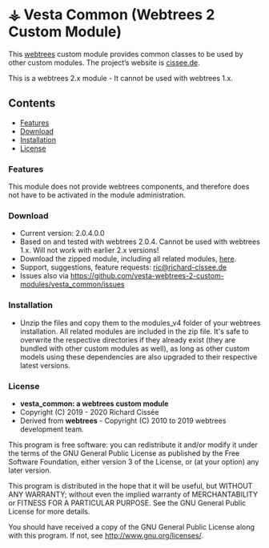 # ⚶ Vesta Common (Webtrees 2 Custom Module)

This [webtrees](https://www.webtrees.net/) custom module provides common classes to be used by other custom modules.
The project’s website is [cissee.de](https://cissee.de).

This is a webtrees 2.x module - It cannot be used with webtrees 1.x.

## Contents

* [Features](#features)
* [Download](#download)
* [Installation](#installation)
* [License](#license)
### Features<a name="features"/>

This module does not provide webtrees components, and therefore does not have to be activated in the module administration. 

### Download<a name="download"/>

* Current version: 2.0.4.0.0
* Based on and tested with webtrees 2.0.4. Cannot be used with webtrees 1.x. Will not work with earlier 2.x versions!
* Download the zipped module, including all related modules, [here](https://cissee.de/vesta.latest.zip).
* Support, suggestions, feature requests: <ric@richard-cissee.de>
* Issues also via <https://github.com/vesta-webtrees-2-custom-modules/vesta_common/issues> 

### Installation<a name="installation"/>

* Unzip the files and copy them to the modules_v4 folder of your webtrees installation. All related modules are included in the zip file. It's safe to overwrite the respective directories if they already exist (they are bundled with other custom modules as well), as long as other custom models using these dependencies are also upgraded to their respective latest versions.

### License<a name="license"/>

* **vesta_common: a webtrees custom module**
* Copyright (C) 2019 - 2020 Richard Cissée
* Derived from **webtrees** - Copyright (C) 2010 to 2019 webtrees development team.

This program is free software: you can redistribute it and/or modify
it under the terms of the GNU General Public License as published by
the Free Software Foundation, either version 3 of the License, or
(at your option) any later version.

This program is distributed in the hope that it will be useful,
but WITHOUT ANY WARRANTY; without even the implied warranty of
MERCHANTABILITY or FITNESS FOR A PARTICULAR PURPOSE. See the
GNU General Public License for more details.

You should have received a copy of the GNU General Public License
along with this program. If not, see <http://www.gnu.org/licenses/>.
